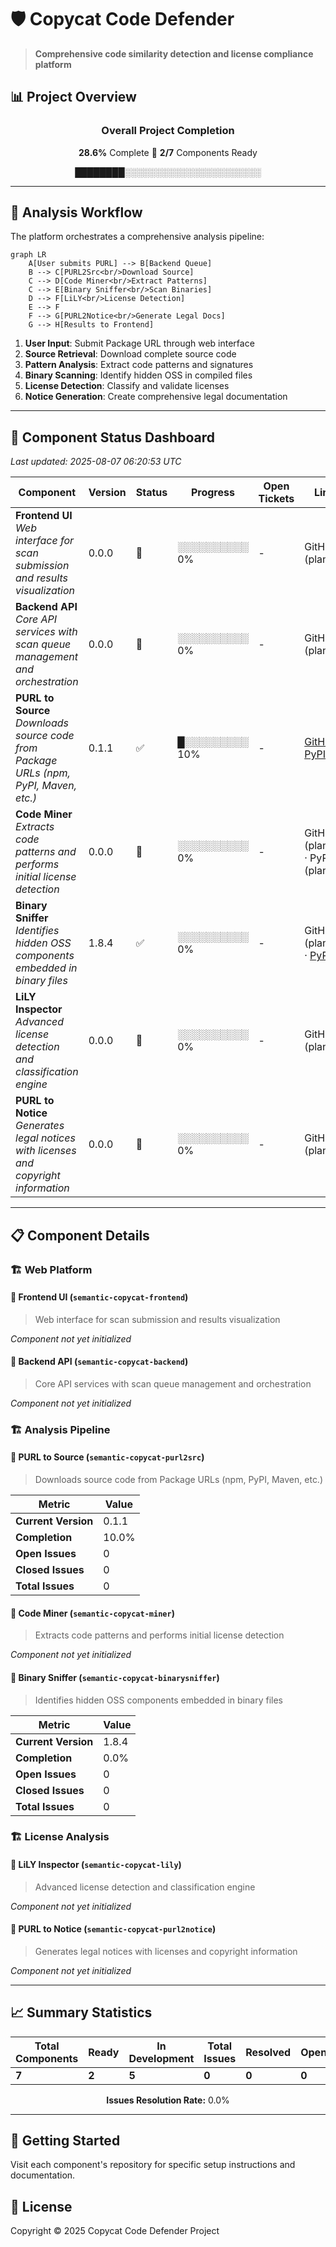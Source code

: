 # 🛡️ Copycat Code Defender

> **Comprehensive code similarity detection and license compliance platform**

## 📊 Project Overview

<div align="center">

### Overall Project Completion

**28.6%** Complete 🔴 **2/7** Components Ready

████████░░░░░░░░░░░░░░░░░░░░░░

</div>

---

## 🔄 Analysis Workflow

The platform orchestrates a comprehensive analysis pipeline:

```mermaid
graph LR
    A[User submits PURL] --> B[Backend Queue]
    B --> C[PURL2Src<br/>Download Source]
    C --> D[Code Miner<br/>Extract Patterns]
    C --> E[Binary Sniffer<br/>Scan Binaries]
    D --> F[LiLY<br/>License Detection]
    E --> F
    F --> G[PURL2Notice<br/>Generate Legal Docs]
    G --> H[Results to Frontend]
```

1. **User Input**: Submit Package URL through web interface
2. **Source Retrieval**: Download complete source code
3. **Pattern Analysis**: Extract code patterns and signatures
4. **Binary Scanning**: Identify hidden OSS in compiled files
5. **License Detection**: Classify and validate licenses
6. **Notice Generation**: Create comprehensive legal documentation

---

## 🎯 Component Status Dashboard

*Last updated: 2025-08-07 06:20:53 UTC*

| Component | Version | Status | Progress | Open Tickets | Links |
|-----------|---------|--------|----------|--------------|-------|
| **Frontend UI**<br/>*Web interface for scan submission and results visualization* | 0.0.0 | 🚧 | ░░░░░░░░░░ 0% | - | GitHub (planned) |
| **Backend API**<br/>*Core API services with scan queue management and orchestration* | 0.0.0 | 🚧 | ░░░░░░░░░░ 0% | - | GitHub (planned) |
| **PURL to Source**<br/>*Downloads source code from Package URLs (npm, PyPI, Maven, etc.)* | 0.1.1 | ✅ | █░░░░░░░░░ 10% | - | [GitHub](https://github.com/oscarvalenzuelab/semantic-copycat-purl2src) · [PyPI](https://pypi.org/project/semantic-copycat-purl2src/) |
| **Code Miner**<br/>*Extracts code patterns and performs initial license detection* | 0.0.0 | 🚧 | ░░░░░░░░░░ 0% | - | GitHub (planned) · PyPI (planned) |
| **Binary Sniffer**<br/>*Identifies hidden OSS components embedded in binary files* | 1.8.4 | ✅ | ░░░░░░░░░░ 0% | - | GitHub (planned) · [PyPI](https://pypi.org/project/semantic-copycat-binarysniffer/) |
| **LiLY Inspector**<br/>*Advanced license detection and classification engine* | 0.0.0 | 🚧 | ░░░░░░░░░░ 0% | - | GitHub (planned) |
| **PURL to Notice**<br/>*Generates legal notices with licenses and copyright information* | 0.0.0 | 🚧 | ░░░░░░░░░░ 0% | - | GitHub (planned) |


---

## 📋 Component Details

### 🏗️ Web Platform

#### 🔴 Frontend UI (`semantic-copycat-frontend`)

> Web interface for scan submission and results visualization

*Component not yet initialized*

#### 🔴 Backend API (`semantic-copycat-backend`)

> Core API services with scan queue management and orchestration

*Component not yet initialized*

### 🏗️ Analysis Pipeline

#### 🔴 PURL to Source (`semantic-copycat-purl2src`)

> Downloads source code from Package URLs (npm, PyPI, Maven, etc.)

| Metric | Value |
|--------|-------|
| **Current Version** | 0.1.1 |
| **Completion** | 10.0% |
| **Open Issues** | 0 |
| **Closed Issues** | 0 |
| **Total Issues** | 0 |

#### 🔴 Code Miner (`semantic-copycat-miner`)

> Extracts code patterns and performs initial license detection

*Component not yet initialized*

#### 🔴 Binary Sniffer (`semantic-copycat-binarysniffer`)

> Identifies hidden OSS components embedded in binary files

| Metric | Value |
|--------|-------|
| **Current Version** | 1.8.4 |
| **Completion** | 0.0% |
| **Open Issues** | 0 |
| **Closed Issues** | 0 |
| **Total Issues** | 0 |

### 🏗️ License Analysis

#### 🔴 LiLY Inspector (`semantic-copycat-lily`)

> Advanced license detection and classification engine

*Component not yet initialized*

#### 🔴 PURL to Notice (`semantic-copycat-purl2notice`)

> Generates legal notices with licenses and copyright information

*Component not yet initialized*

---

## 📈 Summary Statistics

<div align="center">

| Total Components | Ready | In Development | Total Issues | Resolved | Open |
|-----------------|-------|----------------|--------------|----------|------|
| **7** | **2** | **5** | **0** | **0** | **0** |

**Issues Resolution Rate:** 0.0%

</div>

---

## 🚀 Getting Started

Visit each component's repository for specific setup instructions and documentation.

## 📄 License

Copyright © 2025 Copycat Code Defender Project

